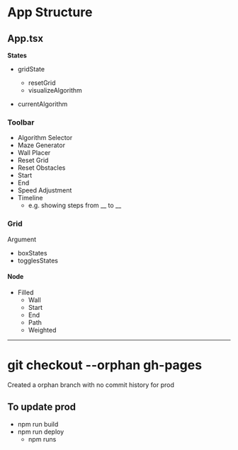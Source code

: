# App Structure

## App.tsx

**States**
- gridState
  - resetGrid
  - visualizeAlgorithm

- currentAlgorithm

### Toolbar
- Algorithm Selector
- Maze Generator
- Wall Placer
- Reset Grid
- Reset Obstacles
- Start
- End
- Speed Adjustment
- Timeline
  - e.g. showing steps from __ to __

### Grid
Argument
- boxStates
- togglesStates

#### Node
- Filled
  - Wall
  - Start
  - End
  - Path
  - Weighted

---

# git checkout --orphan gh-pages
Created a orphan branch with no commit history for prod

## To update prod
- npm run build
- npm run deploy
  - npm runs <script>
    - script being "gh-pages -d dist"
      - "gh-pages" is the branch
      - "-d dist" is the directory **dist** is being pushed to the branch

# 